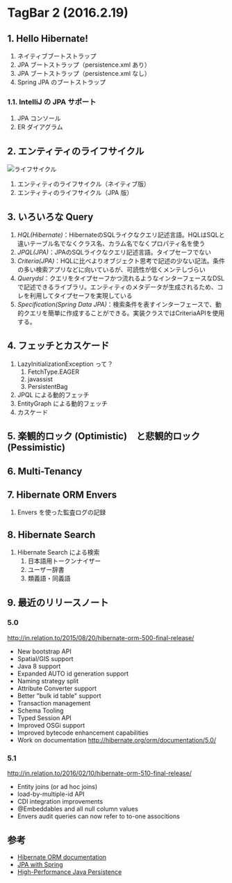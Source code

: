 # TagBar 2 (2016.2.19)

## 1. Hello Hibernate!

1. ネイティブブートストラップ
2. JPA ブートストラップ（persistence.xml あり）
3. JPA ブートストラップ（persistence.xml なし）
4. Spring JPA のブートストラップ

### 1.1. IntelliJ の JPA サポート

1. JPA コンソール
2. ER ダイアグラム

## 2. エンティティのライフサイクル

![ライフサイクル](http://bp2.blogger.com/_ZAzF_V5Np5c/RbcadyCaxTI/AAAAAAAAAAM/p3xRORPddqs/s1600/hibernate-lc.PNG)

1. エンティティのライフサイクル（ネイティブ版）
2. エンティティのライフサイクル（JPA 版）

## 3. いろいろな Query

1. *HQL(Hibernate)*：HibernateのSQLライクなクエリ記述言語。HQLはSQLと違いテーブル名でなくクラス名、カラム名でなくプロパティ名を使う
2. *JPQL(JPA)*：JPAのSQLライクなクエリ記述言語。タイプセーフでない
3. *Criteria(JPA)*：HQLに比べよりオブジェクト思考で記述の少ない記法。条件の多い検索アプリなどに向いているが、可読性が低くメンテしづらい
4. *Querydsl*：クエリをタイプセーフかつ流れるようなインターフェースなDSLで記述できるライブラリ。エンティティのメタデータが生成されるため、コレを利用してタイプセーフを実現している
5. *Specification(Spring Data JPA)*：検索条件を表すインターフェースで、動的クエリを簡単に作成することができる。実装クラスではCriteriaAPIを使用する。

## 4. フェッチとカスケード

1. LazyInitializationException って？
    1. FetchType.EAGER
    2. javassist
    3. PersistentBag
2. JPQL による動的フェッチ
3. EntityGraph による動的フェッチ
4. カスケード

## 5. 楽観的ロック (Optimistic)　と悲観的ロック (Pessimistic)


## 6. Multi-Tenancy



## 7. Hibernate ORM Envers

1. Envers を使った監査ログの記録

## 8. Hibernate Search

1. Hibernate Search による検索
    1. 日本語用トークンナイザー
    2. ユーザー辞書
    3. 類義語・同義語

## 9. 最近のリリースノート

### 5.0

http://in.relation.to/2015/08/20/hibernate-orm-500-final-release/

* New bootstrap API
* Spatial/GIS support
* Java 8 support
* Expanded AUTO id generation support
* Naming strategy split
* Attribute Converter support
* Better "bulk id table" support
* Transaction management
* Schema Tooling
* Typed Session API
* Improved OSGi support
* Improved bytecode enhancement capabilities
* Work on documentation
	http://hibernate.org/orm/documentation/5.0/

### 5.1

http://in.relation.to/2016/02/10/hibernate-orm-510-final-release/

* Entity joins (or ad hoc joins)
* load-by-multiple-id API
* CDI integration improvements
* @Embeddables and all null column values
* Envers audit queries can now refer to to-one associtions

## 参考

* [Hibernate ORM documentation](http://hibernate.org/orm/documentation/)
* [JPA with Spring](https://3f693e6410e6b3f1505c6d5f747d0a3fc10fd6b2.googledrive.com/host/0BzR3hjGfqNYFZlVWRUljMjhveEU/JPA.pdf)
* [High-Performance Java Persistence](https://leanpub.com/high-performance-java-persistence)


